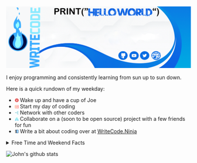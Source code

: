 ![Hello World](/img/Background.png?raw=true "Header")

I enjoy programming and consistently learning from sun up to sun down. 

Here is a quick rundown of my weekday:

- <img src="/img/coffee.svg" alt="coffee" width="10" height="10"> Wake up and have a cup of Joe
- <img src="/img/code.svg" alt="work" width="10" height="10">  Start my day of coding
- <img src="/img/network.svg" alt="network" width="10" height="10">  Network with other coders
- <img src="/img/collaborate.svg" alt="collaborate" width="10" height="10">  Collaborate on a (soon to be open source) project with a few friends for fun
- <img src="/img/write.svg" alt="blog" width="10" height="10">  Write a bit about coding over at [WriteCode.Ninja](https://writecode.ninja) 


<details>
  <summary>Free Time and Weekend Facts</summary>
  <br>

  - I play hardcore PS4 games with my son.
  - I teach my oldest daughter to paint.
  - I play fun games and ryhmes with my short stack daughter.
  - I listen to my wife (if I didn't, I would be in trouble).
  <br><br>
</details>

![John's github stats](https://github-readme-stats.vercel.app/api?username=JohnHernCode&show_icons=true&theme=nord)
